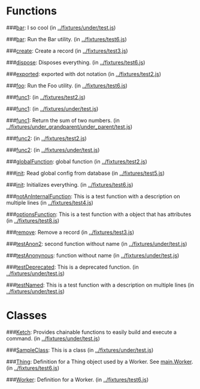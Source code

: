 Functions
=========


###[bar](test.md):
I so cool (in [..&#x2F;fixtures&#x2F;under&#x2F;test.js](../fixtures/under/test.js))



###[bar](test6.md):
Run the Bar utility. (in [..&#x2F;fixtures&#x2F;test6.js](../fixtures/test6.js))



###[create](test3.md):
Create a record (in [..&#x2F;fixtures&#x2F;test3.js](../fixtures/test3.js))



###[dispose](test6.md):
Disposes everything. (in [..&#x2F;fixtures&#x2F;test6.js](../fixtures/test6.js))



###[exported](test2.md):
exported with dot notation (in [..&#x2F;fixtures&#x2F;test2.js](../fixtures/test2.js))



###[foo](test6.md):
Run the Foo utility. (in [..&#x2F;fixtures&#x2F;test6.js](../fixtures/test6.js))



###[func1](test2.md):
 (in [..&#x2F;fixtures&#x2F;test2.js](../fixtures/test2.js))



###[func1](test.md):
 (in [..&#x2F;fixtures&#x2F;under&#x2F;test.js](../fixtures/under/test.js))



###[func1](test.md):
Return the sum of two numbers. (in [..&#x2F;fixtures&#x2F;under_grandparent&#x2F;under_parent&#x2F;test.js](../fixtures/under_grandparent/under_parent/test.js))



###[func2](test2.md):
 (in [..&#x2F;fixtures&#x2F;test2.js](../fixtures/test2.js))



###[func2](test.md):
 (in [..&#x2F;fixtures&#x2F;under&#x2F;test.js](../fixtures/under/test.js))



###[globalFunction](test2.md):
global function (in [..&#x2F;fixtures&#x2F;test2.js](../fixtures/test2.js))



###[init](test5.md):
Read global config from database (in [..&#x2F;fixtures&#x2F;test5.js](../fixtures/test5.js))



###[init](test6.md):
Initializes everything. (in [..&#x2F;fixtures&#x2F;test6.js](../fixtures/test6.js))



###[notAnInternalFunction](test4.md):
This is a test function
  with a description on multiple lines (in [..&#x2F;fixtures&#x2F;test4.js](../fixtures/test4.js))



###[optionsFunction](test8.md):
This is a test function
  with a object that has attributes (in [..&#x2F;fixtures&#x2F;test8.js](../fixtures/test8.js))



###[remove](test3.md):
Remove a record (in [..&#x2F;fixtures&#x2F;test3.js](../fixtures/test3.js))



###[testAnon2](test.md):
second function without name (in [..&#x2F;fixtures&#x2F;under&#x2F;test.js](../fixtures/under/test.js))



###[testAnonynous](test.md):
function without name (in [..&#x2F;fixtures&#x2F;under&#x2F;test.js](../fixtures/under/test.js))



###[testDeprecated](test.md):
This is a deprecated function. (in [..&#x2F;fixtures&#x2F;under&#x2F;test.js](../fixtures/under/test.js))



###[testNamed](test.md):
This is a test function
  with a description on multiple lines (in [..&#x2F;fixtures&#x2F;under&#x2F;test.js](../fixtures/under/test.js))





Classes
=======


###[Ketch](test.md):
Provides chainable functions to easily build and execute a command. (in [..&#x2F;fixtures&#x2F;under&#x2F;test.js](../fixtures/under/test.js))

###[SampleClass](test.md):
This is a class (in [..&#x2F;fixtures&#x2F;under&#x2F;test.js](../fixtures/under/test.js))

###[Thing](test6.md):
Definition for a Thing object used by a Worker.  See [main.Worker](#main.worker). (in [..&#x2F;fixtures&#x2F;test6.js](../fixtures/test6.js))

###[Worker](test6.md):
Definition for a Worker. (in [..&#x2F;fixtures&#x2F;test6.js](../fixtures/test6.js))

